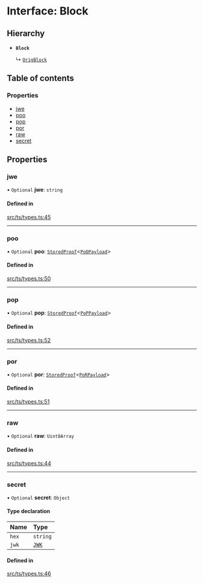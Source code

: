 # Interface: Block

## Hierarchy

- **`Block`**

  ↳ [`OrigBlock`](OrigBlock.md)

## Table of contents

### Properties

- [jwe](Block.md#jwe)
- [poo](Block.md#poo)
- [pop](Block.md#pop)
- [por](Block.md#por)
- [raw](Block.md#raw)
- [secret](Block.md#secret)

## Properties

### jwe

• `Optional` **jwe**: `string`

#### Defined in

[src/ts/types.ts:45](https://gitlab.com/i3-market/code/wp3/t3.2/conflict-resolution/non-repudiation-library/-/blob/5ef7b2e/src/ts/types.ts#L45)

___

### poo

• `Optional` **poo**: [`StoredProof`](StoredProof.md)<[`PoOPayload`](PoOPayload.md)\>

#### Defined in

[src/ts/types.ts:50](https://gitlab.com/i3-market/code/wp3/t3.2/conflict-resolution/non-repudiation-library/-/blob/5ef7b2e/src/ts/types.ts#L50)

___

### pop

• `Optional` **pop**: [`StoredProof`](StoredProof.md)<[`PoPPayload`](PoPPayload.md)\>

#### Defined in

[src/ts/types.ts:52](https://gitlab.com/i3-market/code/wp3/t3.2/conflict-resolution/non-repudiation-library/-/blob/5ef7b2e/src/ts/types.ts#L52)

___

### por

• `Optional` **por**: [`StoredProof`](StoredProof.md)<[`PoRPayload`](PoRPayload.md)\>

#### Defined in

[src/ts/types.ts:51](https://gitlab.com/i3-market/code/wp3/t3.2/conflict-resolution/non-repudiation-library/-/blob/5ef7b2e/src/ts/types.ts#L51)

___

### raw

• `Optional` **raw**: `Uint8Array`

#### Defined in

[src/ts/types.ts:44](https://gitlab.com/i3-market/code/wp3/t3.2/conflict-resolution/non-repudiation-library/-/blob/5ef7b2e/src/ts/types.ts#L44)

___

### secret

• `Optional` **secret**: `Object`

#### Type declaration

| Name | Type |
| :------ | :------ |
| `hex` | `string` |
| `jwk` | [`JWK`](JWK.md) |

#### Defined in

[src/ts/types.ts:46](https://gitlab.com/i3-market/code/wp3/t3.2/conflict-resolution/non-repudiation-library/-/blob/5ef7b2e/src/ts/types.ts#L46)
